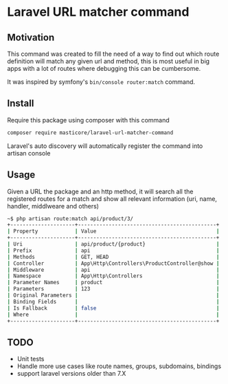 Laravel URL matcher command
===
## Motivation

This command was created to fill the need of a way to find out which route definition will match any given url and method, this is most useful in big apps with a lot of routes where debugging this can be cumbersome.

It was inspired by symfony's `bin/console router:match` command.

## Install

Require this package using composer with this command

```bash
composer require masticore/laravel-url-matcher-command
```

Laravel's auto discovery will automatically register the command into artisan console

## Usage

Given a URL the package and an http method, it will search all the registered routes for a match and show all relevant information (uri, name, handler, middlweare and others)

```bash
~$ php artisan route:match api/product/3/
+---------------------+---------------------------------------------+
| Property            | Value                                       |
+---------------------+---------------------------------------------+
| Uri                 | api/product/{product}                       |
| Prefix              | api                                         |
| Methods             | GET, HEAD                                   |
| Controller          | App\Http\Controllers\ProductController@show |
| Middleware          | api                                         |
| Namespace           | App\Http\Controllers                        |
| Parameter Names     | product                                     |
| Parameters          | 123                                         |
| Original Parameters |                                             |
| Binding Fields      |                                             |
| Is Fallback         | false                                       |
| Where               |                                             |
+---------------------+---------------------------------------------+
```

## TODO

- Unit tests
- Handle more use cases like route names, groups, subdomains, bindings
- support laravel versions older than 7.X